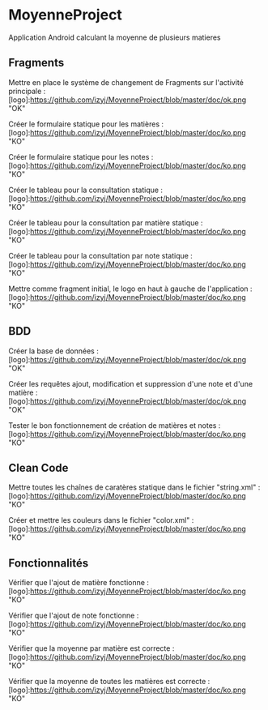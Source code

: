 # MoyenneProject
Application Android calculant la moyenne de plusieurs matieres


## Fragments

Mettre en place le système de changement de Fragments sur l'activité principale : [logo]:https://github.com/izyj/MoyenneProject/blob/master/doc/ok.png "OK"

Créer le formulaire statique pour les matières : [logo]:https://github.com/izyj/MoyenneProject/blob/master/doc/ko.png "KO"

Créer le formulaire statique pour les notes : [logo]:https://github.com/izyj/MoyenneProject/blob/master/doc/ko.png "KO"

Créer le tableau pour la consultation statique : [logo]:https://github.com/izyj/MoyenneProject/blob/master/doc/ko.png "KO"

Créer le tableau pour la consultation par matière statique : [logo]:https://github.com/izyj/MoyenneProject/blob/master/doc/ko.png "KO"

Créer le tableau pour la consultation par note statique : [logo]:https://github.com/izyj/MoyenneProject/blob/master/doc/ko.png "KO"

Mettre comme fragment initial, le logo en haut à gauche de l'application : [logo]:https://github.com/izyj/MoyenneProject/blob/master/doc/ko.png "KO"

## BDD

Créer la base de données : [logo]:https://github.com/izyj/MoyenneProject/blob/master/doc/ok.png "OK"

Créer les requêtes ajout, modification et suppression d'une note et d'une matière : [logo]:https://github.com/izyj/MoyenneProject/blob/master/doc/ok.png "OK"

Tester le bon fonctionnement de création de matières et notes : [logo]:https://github.com/izyj/MoyenneProject/blob/master/doc/ko.png "KO"

## Clean Code

Mettre toutes les chaînes de caratères statique dans le fichier "string.xml" : [logo]:https://github.com/izyj/MoyenneProject/blob/master/doc/ko.png "KO"

Créer et mettre les couleurs dans le fichier "color.xml" : [logo]:https://github.com/izyj/MoyenneProject/blob/master/doc/ko.png "KO"

## Fonctionnalités

Vérifier que l'ajout de matière fonctionne : [logo]:https://github.com/izyj/MoyenneProject/blob/master/doc/ko.png "KO"

Vérifier que l'ajout de note fonctionne : [logo]:https://github.com/izyj/MoyenneProject/blob/master/doc/ko.png "KO"

Vérifier que la moyenne par matière est correcte : [logo]:https://github.com/izyj/MoyenneProject/blob/master/doc/ko.png "KO"

Vérifier que la moyenne de toutes les matières est correcte : [logo]:https://github.com/izyj/MoyenneProject/blob/master/doc/ko.png "KO"
